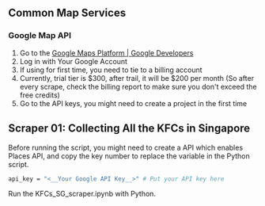 ## Common Map Services

### Google Map API

1. Go to the [Google Maps Platform  | Google Developers](https://developers.google.com/maps)
2. Log in with Your Google Account
3. If using for first time, you need to tie to a billing account
4. Currently, trial tier is \$300, after trail, it will be \$200 per month (So after every scrape, check the billing report to make sure you don't exceed the free credits)
5. Go to the API keys, you might need to create a project in the first time

## Scraper 01: Collecting All the KFCs in Singapore

Before running the script, you might need to create a API which enables Places API, and copy the key number to replace the variable in the Python script.

```bash
api_key = "<__Your Google API Key__>" # Put your API key here
```

Run the KFCs_SG_scraper.ipynb with Python.
